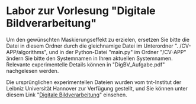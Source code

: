 # Labor zur Vorlesung "Digitale Bildverarbeitung"
Um den gewünschten Maskierungseffekt zu erzielen, ersetzen Sie bitte die Datei in diesem Ordner durch die gleichnamige Datei im Unterordner ". /CV-APP/algorithms",  und in der Python-Datei "main.py" im Ordner "/CV-APP" ändern Sie bitte den Systemnamen in Ihren aktuellen Systemnamen. Relevante experimentelle Details können in "DigBV_Aufgabe.pdf" nachgelesen werden.

Die ursprünglichen experimentellen Dateien wurden vom tnt-Institut der Leibniz Universität Hannover zur Verfügung gestellt, und Sie können unter diesem Link "[Digitale Bildverarbeitung](https://github.com/tnt-LUH/Digitale-Bildverarbeitung)" einsehen.
